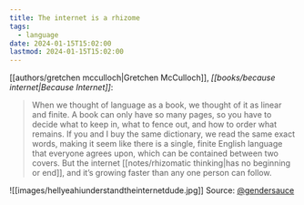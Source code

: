 ```yaml
---
title: The internet is a rhizome
tags:
  - language
date: 2024-01-15T15:02:00
lastmod: 2024-01-15T15:02:00
---
```

[[authors/gretchen mcculloch|Gretchen McCulloch]], *[[books/because internet|Because Internet]]*: 

> When we thought of language as a book, we thought of it as linear and finite. A book can only have so many pages, so you have to decide what to keep in, what to fence out, and how to order what remains. If you and I buy the same dictionary, we read the same exact words, making it seem like there is a single, finite English language that everyone agrees upon, which can be contained between two covers. But the internet [[notes/rhizomatic thinking|has no beginning or end]], and it’s growing faster than any one person can follow. 

![[images/hellyeahiunderstandtheinternetdude.jpg]]
Source: [@gendersauce](https://www.instagram.com/p/CoKV5Uqugzg/)